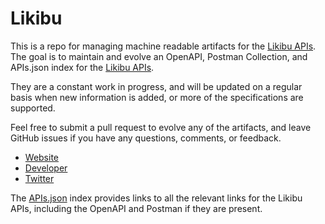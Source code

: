 # LikibuThis is a repo for managing machine readable artifacts for the [Likibu APIs](http://www.likibu.com/). The goal is to maintain and evolve an OpenAPI, Postman Collection, and APIs.json index for the [Likibu APIs](http://www.likibu.com/).They are a constant work in progress, and will be updated on a regular basis when new information is added, or more of the specifications are supported.Feel free to submit a pull request to evolve any of the artifacts, and leave GitHub issues if you have any questions, comments, or feedback.- [Website](http://www.likibu.com/)- [Developer](http://www.likibu.com/)- [Twitter](https://twitter.com/_Likibu_)The [APIs.json](https://github.com/api-evangelist/likibu/blob/master/apis.json) index provides links to all the relevant links for the Likibu APIs, including the OpenAPI and Postman if they are present.